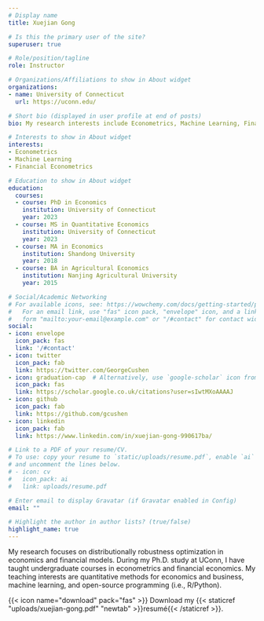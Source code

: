 ```yaml
---
# Display name
title: Xuejian Gong

# Is this the primary user of the site?
superuser: true

# Role/position/tagline
role: Instructor 

# Organizations/Affiliations to show in About widget
organizations:
- name: University of Connecticut
  url: https://uconn.edu/

# Short bio (displayed in user profile at end of posts)
bio: My research interests include Econometrics, Machine Learning, Financial Econometrics

# Interests to show in About widget
interests:
- Econometrics
- Machine Learning
- Financial Econometrics

# Education to show in About widget
education:
  courses:
  - course: PhD in Economics
    institution: University of Connecticut
    year: 2023
  - course: MS in Quantitative Economics
    institution: University of Connecticut
    year: 2023
  - course: MA in Economics
    institution: Shandong University
    year: 2018
  - course: BA in Agricultural Economics
    institution: Nanjing Agricultural University
    year: 2015

# Social/Academic Networking
# For available icons, see: https://wowchemy.com/docs/getting-started/page-builder/#icons
#   For an email link, use "fas" icon pack, "envelope" icon, and a link in the
#   form "mailto:your-email@example.com" or "/#contact" for contact widget.
social:
- icon: envelope
  icon_pack: fas
  link: '/#contact'
- icon: twitter
  icon_pack: fab
  link: https://twitter.com/GeorgeCushen
- icon: graduation-cap  # Alternatively, use `google-scholar` icon from `ai` icon pack
  icon_pack: fas
  link: https://scholar.google.co.uk/citations?user=sIwtMXoAAAAJ
- icon: github
  icon_pack: fab
  link: https://github.com/gcushen
- icon: linkedin
  icon_pack: fab
  link: https://www.linkedin.com/in/xuejian-gong-990617ba/

# Link to a PDF of your resume/CV.
# To use: copy your resume to `static/uploads/resume.pdf`, enable `ai` icons in `params.toml`, 
# and uncomment the lines below.
# - icon: cv
#   icon_pack: ai
#   link: uploads/resume.pdf

# Enter email to display Gravatar (if Gravatar enabled in Config)
email: ""

# Highlight the author in author lists? (true/false)
highlight_name: true
---
```


My research focuses on distributionally robustness optimization in economics and financial models. During my Ph.D. study at UConn, I have taught undergraduate courses in econometrics and financial economics. My teaching interests are quantitative methods for economics and business, machine learning, and open-source programming (i.e., R/Python).

{{< icon name="download" pack="fas" >}} Download my {{< staticref "uploads/xuejian-gong.pdf" "newtab" >}}resumé{{< /staticref >}}.

